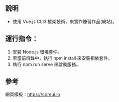 ## 說明
- 使用 Vue.js CLI3 框架技術，來實作練習作品(網站)。

## 運行指令：
1. 安裝 Node.js 環境套件。
2. 至當前目錄中，執行 npm install 來安裝相依套件。
3. 執行 npm run serve 來啟動服務。

## 參考
網頁樣板：https://coreui.io